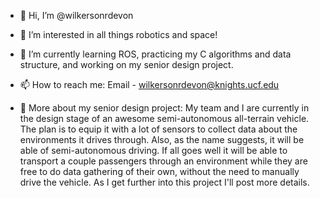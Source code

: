 - 👋 Hi, I’m @wilkersonrdevon
- 👀 I’m interested in all things robotics and space!
- 🌱 I’m currently learning ROS, practicing my C algorithms and data structure, and working on my senior design project.
- 📫 How to reach me: Email - wilkersonrdevon@knights.ucf.edu

- 🌟 More about my senior design project: 
My team and I are currently in the design stage of an awesome semi-autonomous all-terrain vehicle. The plan is to equip it with a lot of sensors to collect data about the environments it drives through. Also, as the name suggests, it will be able of semi-autonomous driving. If all goes well it will be able to transport a couple passengers through an environment while they are free to do data gathering of their own, without the need to manually drive the vehicle. As I get further into this project I'll post more details.

<!---
wilkersonrdevon/wilkersonrdevon is a ✨ special ✨ repository because its `README.md` (this file) appears on your GitHub profile.
You can click the Preview link to take a look at your changes.
--->
